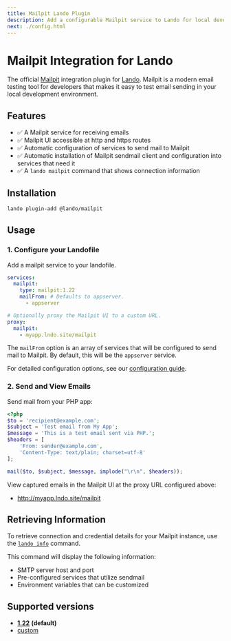 ```yaml
---
title: Mailpit Lando Plugin
description: Add a configurable Mailpit service to Lando for local development with all the power of Docker and Docker Compose.
next: ./config.html
---
```


# Mailpit Integration for Lando

The official [Mailpit](https://mailpit.axllent.org) integration plugin for [Lando](https://lando.dev). Mailpit is a modern email testing tool for developers that makes it easy to test email sending in your local development environment.

## Features

- ✅ A Mailpit service for receiving emails
- ✅ Mailpit UI accessible at http and https routes
- ✅ Automatic configuration of services to send mail to Mailpit
- ✅ Automatic installation of Mailpit sendmail client and configuration into services that need it
- ✅ A `lando mailpit` command that shows connection information

## Installation

```bash
lando plugin-add @lando/mailpit
```

## Usage

### 1. Configure your Landofile

Add a mailpit service to your landofile.

```yaml
services:
  mailpit:
    type: mailpit:1.22
    mailFrom: # Defaults to appserver.
      - appserver

# Optionally proxy the Mailpit UI to a custom URL.
proxy:
  mailpit:
    - myapp.lndo.site/mailpit
```

The `mailFrom` option is an array of services that will be configured to send mail to Mailpit. By default, this will be the `appserver` service.

For detailed configuration options, see our [configuration guide](./config.md).

### 2. Send and View Emails

Send mail from your PHP app:

```php
<?php
$to = 'recipient@example.com';
$subject = 'Test email from My App';
$message = 'This is a test email sent via PHP.';
$headers = [
    'From: sender@example.com',
    'Content-Type: text/plain; charset=utf-8'
];

mail($to, $subject, $message, implode("\r\n", $headers));
```

View captured emails in the Mailpit UI at the proxy URL configured above:
- http://myapp.lndo.site/mailpit

## Retrieving Information

To retrieve connection and credential details for your Mailpit instance, use the [`lando info`](https://docs.lando.dev/cli/info.html) command.

This command will display the following information:
- SMTP server host and port
- Pre-configured services that utilize sendmail
- Environment variables that can be customized

## Supported versions

- **[1.22](https://hub.docker.com/r/axllent/mailpit/)** **(default)**
- [custom](https://docs.lando.dev/services/lando-3.html#overrides)
